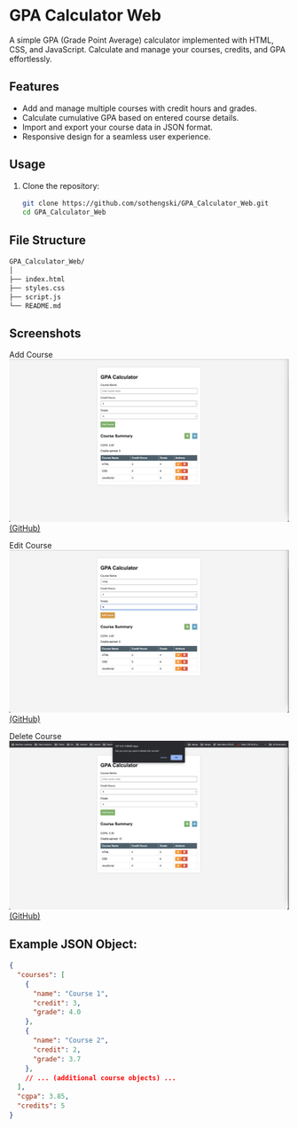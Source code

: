 # GPA Calculator Web

A simple GPA (Grade Point Average) calculator implemented with HTML, CSS, and JavaScript. Calculate and manage your courses, credits, and GPA effortlessly.

## Features

- Add and manage multiple courses with credit hours and grades.
- Calculate cumulative GPA based on entered course details.
- Import and export your course data in JSON format.
- Responsive design for a seamless user experience.

## Usage

1. Clone the repository:

   ```bash
   git clone https://github.com/sothengski/GPA_Calculator_Web.git
   cd GPA_Calculator_Web

## File Structure
```plaintext
GPA_Calculator_Web/
│
├── index.html
├── styles.css
├── script.js
└── README.md
```

## Screenshots

Add Course
![Add Course Screenshot](Add.png)[(GitHub)](https://github.com/sothengski/GPA_Calculator_Web/blob/f6438820e605f17759ba56874722ccbdecf762c5/Add.png)

Edit Course
![Edit Course Screenshot](Edit.png)[(GitHub)](https://github.com/sothengski/GPA_Calculator_Web/blob/f6438820e605f17759ba56874722ccbdecf762c5/Edit.png)


Delete Course
![Edit Course Screenshot](Delete.png)[(GitHub)](https://github.com/sothengski/GPA_Calculator_Web/blob/f6438820e605f17759ba56874722ccbdecf762c5/Delete.png)

## Example JSON Object:

```json
{
  "courses": [
    {
      "name": "Course 1",
      "credit": 3,
      "grade": 4.0
    },
    {
      "name": "Course 2",
      "credit": 2,
      "grade": 3.7
    },
    // ... (additional course objects) ...
  ],
  "cgpa": 3.85,
  "credits": 5
}
```
